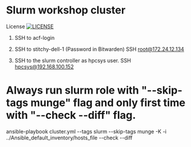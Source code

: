 # Slurm workshop cluster

License [![LICENSE](https://img.shields.io/github/license/KrisTnv/sem.svg?style=flat-square)](https://github.com/KrisTnv/sem/blob/master/LICENSE)

1) SSH to acf-login
 
2) SSH to stitchy-dell-1 (Password in Bitwarden)
   SSH root@172.24.12.134

3) SSH to the slurm controller as hpcsys user. 
   SSH hpcsys@192.168.100.152

# Always run slurm role with "--skip-tags munge" flag and only first time with  "--check --diff" flag.
ansible-playbook cluster.yml --tags slurm --skip-tags munge -K -i ../Ansible_default_inventory/hosts_file --check --diff
